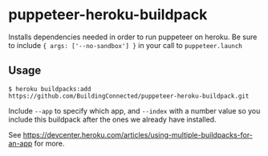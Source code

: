 # puppeteer-heroku-buildpack

Installs dependencies needed in order to run puppeteer on heroku. Be sure to include `{ args: ['--no-sandbox'] }` in your call to `puppeteer.launch`

## Usage

```sh-session
$ heroku buildpacks:add https://github.com/BuildingConnected/puppeteer-heroku-buildpack.git
```

Include `--app` to specify which app, and `--index` with a number value so you include this buildpack after the ones we already have installed.

See https://devcenter.heroku.com/articles/using-multiple-buildpacks-for-an-app for more.
